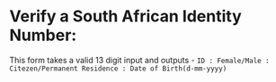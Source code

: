 # Verify a South African Identity Number:
This form takes a valid 13 digit input and outputs - `ID : Female/Male : Citezen/Permanent Residence : Date of Birth(d-mm-yyyy)`